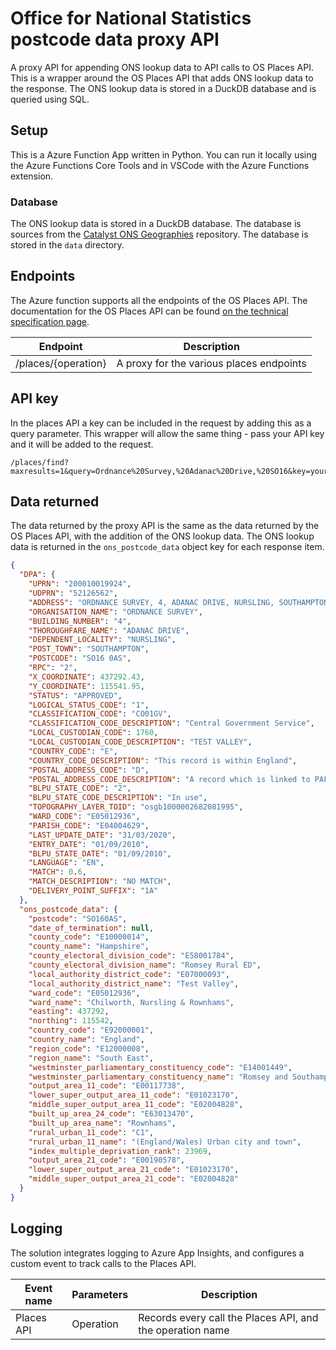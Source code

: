 # Office for National Statistics postcode data proxy API

A proxy API for appending ONS lookup data to API calls to OS Places API. This is a wrapper around the OS Places API that adds ONS lookup data to the response. The ONS lookup data is stored in a DuckDB database and is queried using SQL.

## Setup

This is a Azure Function App written in Python. You can run it locally using the Azure Functions Core Tools and in VSCode with the Azure Functions extension.

### Database

The ONS lookup data is stored in a DuckDB database. The database is sources from the [Catalyst ONS Geographies](https://github.com/Geovation/catalyst-ons-geographies) repository. The database is stored in the `data` directory.

## Endpoints

The Azure function supports all the endpoints of the OS Places API. The documentation for the OS Places API can be found [on the technical specification page](https://osdatahub.os.uk/docs/places/technicalSpecification).

| Endpoint            | Description                              |
| ------------------- | ---------------------------------------- |
| /places/{operation} | A proxy for the various places endpoints |

## API key

In the places API a key can be included in the request by adding this as a query parameter. This wrapper will allow the same thing - pass your API key and it will be added to the request.

```
/places/find?maxresults=1&query=Ordnance%20Survey,%20Adanac%20Drive,%20SO16&key=yourapikey
```

## Data returned

The data returned by the proxy API is the same as the data returned by the OS Places API, with the addition of the ONS lookup data. The ONS lookup data is returned in the `ons_postcode_data` object key for each response item.

```json
{
  "DPA": {
    "UPRN": "200010019924",
    "UDPRN": "52126562",
    "ADDRESS": "ORDNANCE SURVEY, 4, ADANAC DRIVE, NURSLING, SOUTHAMPTON, SO16 0AS",
    "ORGANISATION_NAME": "ORDNANCE SURVEY",
    "BUILDING_NUMBER": "4",
    "THOROUGHFARE_NAME": "ADANAC DRIVE",
    "DEPENDENT_LOCALITY": "NURSLING",
    "POST_TOWN": "SOUTHAMPTON",
    "POSTCODE": "SO16 0AS",
    "RPC": "2",
    "X_COORDINATE": 437292.43,
    "Y_COORDINATE": 115541.95,
    "STATUS": "APPROVED",
    "LOGICAL_STATUS_CODE": "1",
    "CLASSIFICATION_CODE": "CO01GV",
    "CLASSIFICATION_CODE_DESCRIPTION": "Central Government Service",
    "LOCAL_CUSTODIAN_CODE": 1760,
    "LOCAL_CUSTODIAN_CODE_DESCRIPTION": "TEST VALLEY",
    "COUNTRY_CODE": "E",
    "COUNTRY_CODE_DESCRIPTION": "This record is within England",
    "POSTAL_ADDRESS_CODE": "D",
    "POSTAL_ADDRESS_CODE_DESCRIPTION": "A record which is linked to PAF",
    "BLPU_STATE_CODE": "2",
    "BLPU_STATE_CODE_DESCRIPTION": "In use",
    "TOPOGRAPHY_LAYER_TOID": "osgb1000002682081995",
    "WARD_CODE": "E05012936",
    "PARISH_CODE": "E04004629",
    "LAST_UPDATE_DATE": "31/03/2020",
    "ENTRY_DATE": "01/09/2010",
    "BLPU_STATE_DATE": "01/09/2010",
    "LANGUAGE": "EN",
    "MATCH": 0.6,
    "MATCH_DESCRIPTION": "NO MATCH",
    "DELIVERY_POINT_SUFFIX": "1A"
  },
  "ons_postcode_data": {
    "postcode": "SO160AS",
    "date_of_termination": null,
    "county_code": "E10000014",
    "county_name": "Hampshire",
    "county_electoral_division_code": "E58001784",
    "county_electoral_division_name": "Romsey Rural ED",
    "local_authority_district_code": "E07000093",
    "local_authority_district_name": "Test Valley",
    "ward_code": "E05012936",
    "ward_name": "Chilworth, Nursling & Rownhams",
    "easting": 437292,
    "northing": 115542,
    "country_code": "E92000001",
    "country_name": "England",
    "region_code": "E12000008",
    "region_name": "South East",
    "westminster_parliamentary_constituency_code": "E14001449",
    "westminster_parliamentary_constituency_name": "Romsey and Southampton North",
    "output_area_11_code": "E00117738",
    "lower_super_output_area_11_code": "E01023170",
    "middle_super_output_area_11_code": "E02004828",
    "built_up_area_24_code": "E63013470",
    "built_up_area_name": "Rownhams",
    "rural_urban_11_code": "C1",
    "rural_urban_11_name": "(England/Wales) Urban city and town",
    "index_multiple_deprivation_rank": 23969,
    "output_area_21_code": "E00190578",
    "lower_super_output_area_21_code": "E01023170",
    "middle_super_output_area_21_code": "E02004828"
  }
}
```

## Logging

The solution integrates logging to Azure App Insights, and configures a custom event to track calls to the Places API.

| Event name | Parameters | Description                                               |
| ---------- | ---------- | --------------------------------------------------------- |
| Places API | Operation  | Records every call the Places API, and the operation name |
